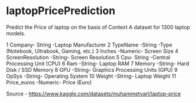 # laptopPricePrediction

Predict the Price of laptop on the basis of Context A dataset for 1300 laptop models.

  1 Company- String -Laptop Manufacturer
  2 TypeName -String -Type (Notebook, Ultrabook, Gaming, etc.)
  3 Inches -Numeric- Screen Size
  4 ScreenResolution -String- Screen Resolution
  5 Cpu- String -Central Processing Unit (CPU)
  6 Ram -String- Laptop RAM
  7 Memory -String- Hard Disk / SSD Memory
  8 GPU -String- Graphics Processing Units (GPU)
  9 OpSys -String- Operating System
  10 Weight -String- Laptop Weight
  11 Price_euros -Numeric- Price (Euro)

Source - https://www.kaggle.com/datasets/muhammetvarl/laptop-price
